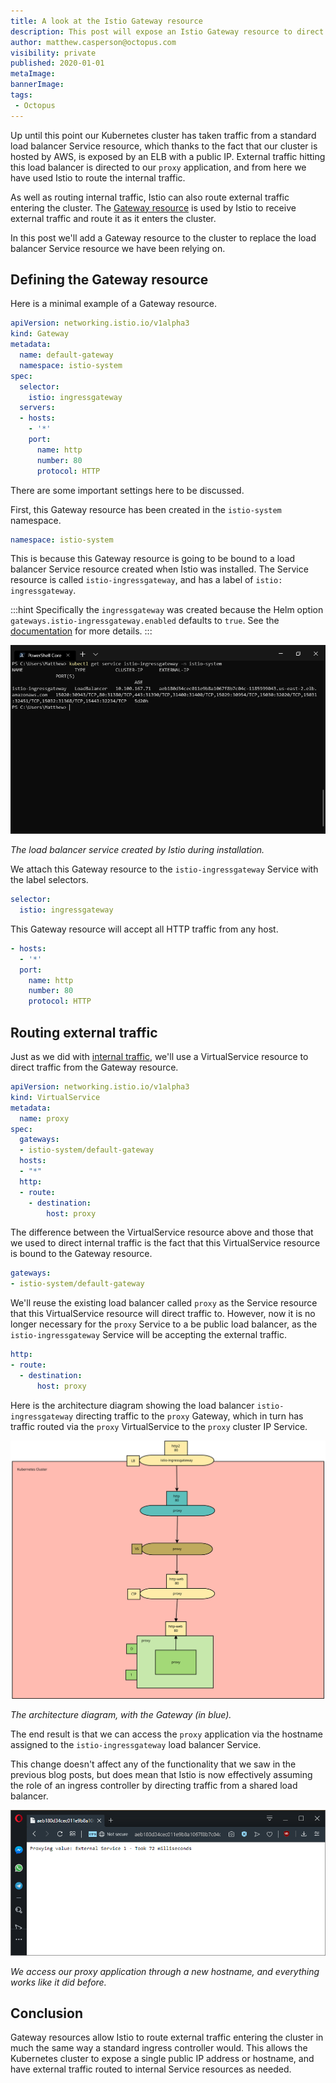 ```yaml
---
title: A look at the Istio Gateway resource
description: This post will expose an Istio Gateway resource to direct external traffic into the cluster
author: matthew.casperson@octopus.com
visibility: private
published: 2020-01-01
metaImage:
bannerImage:
tags:
 - Octopus
---
```


Up until this point our Kubernetes cluster has taken traffic from a standard load balancer Service resource, which thanks to the fact that our cluster is hosted by AWS, is exposed by an ELB with a public IP. External traffic hitting this load balancer is directed to our `proxy` application, and from here we have used Istio to route the internal traffic.

As well as routing internal traffic, Istio can also route external traffic entering the cluster. The [Gateway resource](https://istio.io/docs/reference/config/networking/v1alpha3/gateway/) is used by Istio to receive external traffic and route it as it enters the cluster.

In this post we'll add a Gateway resource to the cluster to replace the load balancer Service resource we have been relying on.

## Defining the Gateway resource

Here is a minimal example of a Gateway resource.

```YAML
apiVersion: networking.istio.io/v1alpha3
kind: Gateway
metadata:
  name: default-gateway
  namespace: istio-system
spec:
  selector:
    istio: ingressgateway
  servers:
  - hosts:
    - '*'
    port:
      name: http
      number: 80
      protocol: HTTP
```

There are some important settings here to be discussed.

First, this Gateway resource has been created in the `istio-system` namespace.

```YAML
namespace: istio-system
```

This is because this Gateway resource is going to be bound to a load balancer Service resource created when Istio was installed. The Service resource is called `istio-ingressgateway`, and has a label of `istio: ingressgateway`.

:::hint
Specifically the `ingressgateway` was created because the Helm option `gateways.istio-ingressgateway.enabled` defaults to `true`. See the [documentation](https://istio.io/docs/reference/config/installation-options/) for more details.
:::

![](ingressgateway.png "width=500")

*The load balancer service created by Istio during installation.*

We attach this Gateway resource to the `istio-ingressgateway` Service with the label selectors.

```YAML
selector:
  istio: ingressgateway
```

This Gateway resource will accept all HTTP traffic from any host.

```YAML
- hosts:
  - '*'
  port:
    name: http
    number: 80
    protocol: HTTP
```

## Routing external traffic

Just as we did with [internal traffic](/blog/2019-09/istio/istio-virtualservice/index.md), we'll use a VirtualService resource to direct traffic from the Gateway resource.

```YAML
apiVersion: networking.istio.io/v1alpha3
kind: VirtualService
metadata:
  name: proxy
spec:
  gateways:
  - istio-system/default-gateway
  hosts:
  - "*"
  http:
  - route:
    - destination:
        host: proxy
```

The difference between the VirtualService resource above and those that we used to direct internal traffic is the fact that this VirtualService resource is bound to the Gateway resource.

```YAML
gateways:
- istio-system/default-gateway
```

We'll reuse the existing load balancer called `proxy` as the Service resource that this VirtualService resource will direct traffic to. However, now it is no longer necessary for the `proxy` Service to a be public load balancer, as the `istio-ingressgateway` Service will be accepting the external traffic.

```YAML
http:
- route:
  - destination:
      host: proxy
```

Here is the architecture diagram showing the load balancer `istio-ingressgateway` directing traffic to the `proxy` Gateway, which in turn has traffic routed via the `proxy` VirtualService to the `proxy` cluster IP Service.

![](istio-gateway.svg "width=500")

*The architecture diagram, with the Gateway (in blue).*

The end result is that we can access the `proxy` application via the hostname assigned to the `istio-ingressgateway` load balancer Service.

This change doesn't affect any of the functionality that we saw in the previous blog posts, but does mean that Istio is now effectively assuming the role of an ingress controller by directing traffic from a shared load balancer.

![](browser.png "width=500")

*We access our proxy application through a new hostname, and everything works like it did before.*

## Conclusion

Gateway resources allow Istio to route external traffic entering the cluster in much the same way a standard ingress controller would. This allows the Kubernetes cluster to expose a single public IP address or hostname, and have external traffic routed to internal Service resources as needed.
